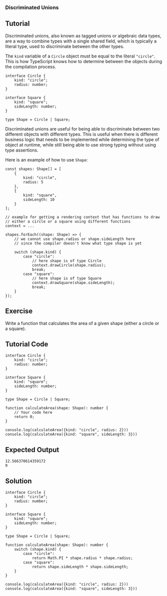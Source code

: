 ### Discriminated Unions

Tutorial
-------
Discriminated unions, also known as tagged unions or algebraic data types, 
are a way to combine types with a single shared field, which is typically a 
literal type, used to discriminate between the other types.

The `kind` variable of a `Circle` object must be equal to the literal `"circle"`. 
This is how TypeScript knows how to determine between the objects during the compilation process.

    interface Circle {
        kind: "circle";
        radius: number;
    }

    interface Square {
        kind: "square";
        sideLength: number;
    }

    type Shape = Circle | Square;

Discriminated unions are useful for being able to discriminate between two different objects
with different types. This is useful when there is different business logic that needs to be
implemented while determining the type of object at runtime, while still being able to use strong typing
without using type assertions.

Here is an example of how to use `Shape`:

    const shapes: Shape[] = [
        {
            kind: "circle", 
            radius: 5
        }, 
        {
            kind: "square",
            sideLength: 10
        }
    ];
 
    // example for getting a rendering context that has functions to draw 
    // either a circle or a square using different functions
    context = ...

    shapes.forEach((shape: Shape) => {
        // we cannot use shape.radius or shape.sideLength here
        // since the compiler doesn't know what type shape is yet

        switch (shape.kind) {
            case "circle":
                // here shape is of type Circle
                context.drawCircle(shape.radius);
                break;
            case "square":
                // here shape is of type Square
                context.drawSquare(shape.sideLength);
                break;
        }
    });


Exercise
-------
Write a function that calculates the area of a given shape (either a circle or a square).

Tutorial Code
-------
    interface Circle {
        kind: "circle";
        radius: number;
    }

    interface Square {
        kind: "square";
        sideLength: number;
    }

    type Shape = Circle | Square;

    function calculateArea(shape: Shape): number {
        // Your code here
        return 0;
    }

    console.log(calculateArea({kind: "circle", radius: 2}))
    console.log(calculateArea({kind: "square", sideLength: 3}))

Expected Output
-------
    12.566370614359172
    9

Solution
-------
    interface Circle {
        kind: "circle";
        radius: number;
    }

    interface Square {
        kind: "square";
        sideLength: number;
    }

    type Shape = Circle | Square;

    function calculateArea(shape: Shape): number {
        switch (shape.kind) {
            case "circle":
                return Math.PI * shape.radius * shape.radius;
            case "square":
                return shape.sideLength * shape.sideLength;
        }
    }

    console.log(calculateArea({kind: "circle", radius: 2}))
    console.log(calculateArea({kind: "square", sideLength: 3}))
